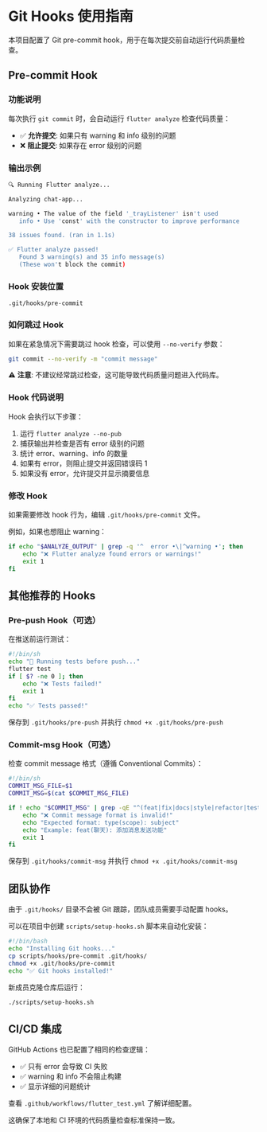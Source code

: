 # Git Hooks 使用指南

本项目配置了 Git pre-commit hook，用于在每次提交前自动运行代码质量检查。

## Pre-commit Hook

### 功能说明

每次执行 `git commit` 时，会自动运行 `flutter analyze` 检查代码质量：

- ✅ **允许提交**: 如果只有 warning 和 info 级别的问题
- ❌ **阻止提交**: 如果存在 error 级别的问题

### 输出示例

```bash
🔍 Running Flutter analyze...

Analyzing chat-app...

warning • The value of the field '_trayListener' isn't used
   info • Use 'const' with the constructor to improve performance

38 issues found. (ran in 1.1s)

✅ Flutter analyze passed!
   Found 3 warning(s) and 35 info message(s)
   (These won't block the commit)
```

### Hook 安装位置

```
.git/hooks/pre-commit
```

### 如何跳过 Hook

如果在紧急情况下需要跳过 hook 检查，可以使用 `--no-verify` 参数：

```bash
git commit --no-verify -m "commit message"
```

⚠️ **注意**: 不建议经常跳过检查，这可能导致代码质量问题进入代码库。

### Hook 代码说明

Hook 会执行以下步骤：

1. 运行 `flutter analyze --no-pub`
2. 捕获输出并检查是否有 error 级别的问题
3. 统计 error、warning、info 的数量
4. 如果有 error，则阻止提交并返回错误码 1
5. 如果没有 error，允许提交并显示摘要信息

### 修改 Hook

如果需要修改 hook 行为，编辑 `.git/hooks/pre-commit` 文件。

例如，如果也想阻止 warning：

```bash
if echo "$ANALYZE_OUTPUT" | grep -q '^  error •\|^warning •'; then
    echo "❌ Flutter analyze found errors or warnings!"
    exit 1
fi
```

## 其他推荐的 Hooks

### Pre-push Hook（可选）

在推送前运行测试：

```bash
#!/bin/sh
echo "🧪 Running tests before push..."
flutter test
if [ $? -ne 0 ]; then
    echo "❌ Tests failed!"
    exit 1
fi
echo "✅ Tests passed!"
```

保存到 `.git/hooks/pre-push` 并执行 `chmod +x .git/hooks/pre-push`

### Commit-msg Hook（可选）

检查 commit message 格式（遵循 Conventional Commits）：

```bash
#!/bin/sh
COMMIT_MSG_FILE=$1
COMMIT_MSG=$(cat $COMMIT_MSG_FILE)

if ! echo "$COMMIT_MSG" | grep -qE "^(feat|fix|docs|style|refactor|test|chore)(\(.+\))?: .+"; then
    echo "❌ Commit message format is invalid!"
    echo "Expected format: type(scope): subject"
    echo "Example: feat(聊天): 添加消息发送功能"
    exit 1
fi
```

保存到 `.git/hooks/commit-msg` 并执行 `chmod +x .git/hooks/commit-msg`

## 团队协作

由于 `.git/hooks/` 目录不会被 Git 跟踪，团队成员需要手动配置 hooks。

可以在项目中创建 `scripts/setup-hooks.sh` 脚本来自动化安装：

```bash
#!/bin/bash
echo "Installing Git hooks..."
cp scripts/hooks/pre-commit .git/hooks/
chmod +x .git/hooks/pre-commit
echo "✅ Git hooks installed!"
```

新成员克隆仓库后运行：

```bash
./scripts/setup-hooks.sh
```

## CI/CD 集成

GitHub Actions 也已配置了相同的检查逻辑：

- ✅ 只有 error 会导致 CI 失败
- ✅ warning 和 info 不会阻止构建
- ✅ 显示详细的问题统计

查看 `.github/workflows/flutter_test.yml` 了解详细配置。

这确保了本地和 CI 环境的代码质量检查标准保持一致。
